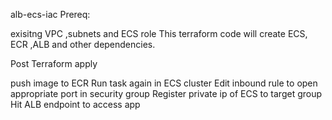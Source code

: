 alb-ecs-iac
Prereq:

exisitng VPC ,subnets and ECS role
This terraform code will create ECS, ECR ,ALB and other dependencies.

Post Terraform apply

push image to ECR
Run task again in ECS cluster
Edit inbound rule to open appropriate port in security group
Register private ip of ECS to target group
Hit ALB endpoint to access app
